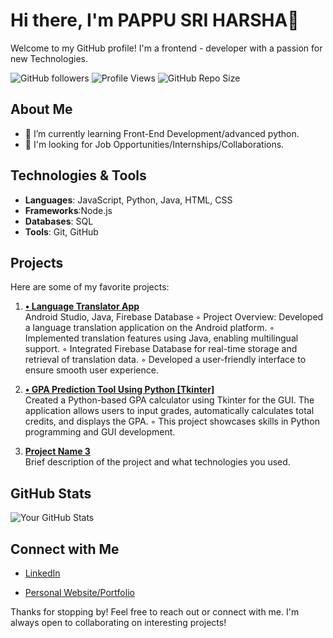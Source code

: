 <!-- Title and Greeting -->
# Hi there, I'm PAPPU SRI HARSHA👋

Welcome to my GitHub profile! I'm a frontend - developer with a passion for new Technologies.

<!-- Badges Section -->
![GitHub followers](https://img.shields.io/github/followers/yourusername?style=social) ![Profile Views](https://komarev.com/ghpvc/?username=yourusername&color=blue) ![GitHub Repo Size](https://img.shields.io/github/repo-size/yourusername/your-repo?color=orange)

<!-- About Me Section -->
## About Me
- 🌱 I’m currently learning Front-End Development/advanced python.
- 💼 I'm looking for Job Opportunities/Internships/Collaborations.

<!-- Technologies Section -->
## Technologies & Tools
- **Languages**: JavaScript, Python, Java, HTML, CSS
- **Frameworks**:Node.js
- **Databases**: SQL
- **Tools**: Git, GitHub

<!-- Projects Section -->
## Projects
Here are some of my favorite projects:

1. **[•	Language Translator App ](link-to-your-project)**  
  Android Studio, Java, Firebase Database
◦	Project Overview: Developed a language translation application on the Android platform.
◦	Implemented translation features using Java, enabling multilingual support.
◦	Integrated Firebase Database for real-time storage and retrieval of translation data.
◦	Developed a user-friendly interface to ensure smooth user experience.


2. **[•	GPA Prediction Tool Using Python [Tkinter]](link-to-your-project)**  
  Created a Python-based GPA calculator using Tkinter for the GUI. The application allows users to input grades, automatically calculates total credits, and displays the GPA.
◦	This project showcases skills in Python programming and GUI development.


3. **[Project Name 3](link-to-your-project)**  
   Brief description of the project and what technologies you used.

<!-- GitHub Stats Section -->
## GitHub Stats
![Your GitHub Stats](https://github-readme-stats.vercel.app/api?username=yourusername&show_icons=true&theme=radical)

<!-- Connect with Me Section -->
## Connect with Me
- [LinkedIn](https://www.linkedin.com/in/sriharshapappu)

- [Personal Website/Portfolio](https://yourwebsite.com)

<!-- Closing Section -->
Thanks for stopping by! Feel free to reach out or connect with me. I'm always open to collaborating on interesting projects!
